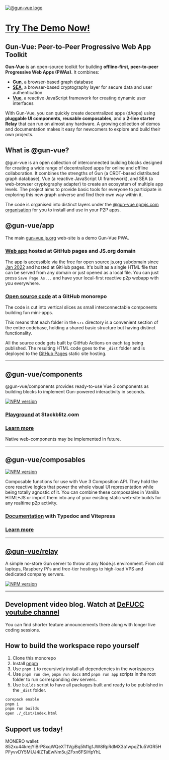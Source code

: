 [![@gun-vue logo](https://gun-vue.js.org/media/gun-vue-logo.svg)](https://gun-vue.js.org)

# [**Try The Demo Now!**](https://gun-vue.js.org/app)

## Gun-Vue: Peer-to-Peer Progressive Web App Toolkit

**Gun-Vue** is an open-source toolkit for building **offline-first, peer-to-peer Progressive Web Apps (PWAs)**. It combines:

- [**Gun**](https://github.com/amark/gun), a browser-based graph database
- [**SEA**](https://gun.eco/docs/SEA), a browser-based cryptography layer for secure data and user authentication
- [**Vue**](https://github.com/vuejs/), a reactive JavaScript framework for creating dynamic user interfaces

With Gun-Vue, you can quickly create decentralized apps (dApps) using **pluggable UI components**, **reusable composables**, and a **2-line starter Relay** that can run on almost any hardware. A growing collection of demos and documentation makes it easy for newcomers to explore and build their own projects.

## What is @gun-vue?

@gun-vue is an open collection of interconnected building blocks designed for creating a wide range of decentralized apps for online and offline collaboration. It combines the strengths of Gun (a CRDT-based distributed graph database), Vue (a reactive JavaScript UI framework), and SEA (a web-browser cryptography adapter) to create an ecosystem of multiple app levels. The project aims to provide basic tools for everyone to participate in exploring this new graph universe and find their own way within it.

The code is organised into distinct layers under the [@gun-vue npmjs.com organisation](https://www.npmjs.com/org/gun-vue) for you to install and use in your P2P apps.

## @gun-vue/app

The main [gun-vue.js.org](https://gun-vue.js.org) web-site is a demo Gun-Vue PWA.

### [Web app](https://gun-vue.js.org) hosted at GitHub pages and JS.org domain

The app is accessible via the free for open source [js.org](https://js.org) subdomain since [Jan 2022](https://github.com/js-org/js.org/commit/56a145bb39e53c6d63edf63b26d331cf30c35061) and hosted at GitHub pages. It's built as a single HTML file that can be served from any domain or just opened as a local file. You can just press `Save Page As...` and have your local-first reactive p2p webapp with you everywhere.

### [Open source code](https://github.com/DeFUCC/gun-vue/tree/master/src) at a GitHub monorepo

The code is cut into vertical slices as small interconnectable components building fun mini-apps.

This means that each folder in the `src` directory is a convenient section of the entire codebase, holding a shared basic structure but having distinct functionality.

All the source code gets built by GitHub Actions on each tag being published. The resulting HTML code goes to the `_dist` folder and is deployed to the [GitHub Pages](https://github.com/DeFUCC/gun-vue/tree/gh-pages) static site hosting.

---

## @gun-vue/components

@gun-vue/components provides ready-to-use Vue 3 components as building blocks to implement Gun-powered interactivity in seconds.

<a href="https://www.npmjs.com/package/@gun-vue/components" target="_blank"><img src="https://img.shields.io/npm/v/@gun-vue/components?color=E23C92&logo=npm&style=for-the-badge" alt="NPM version"></a>

### [Playground](https://stackblitz.com/edit/gun-vue) at Stackblitz.com

### [Learn more](https://github.com/DeFUCC/gun-vue/tree/master/components)

Native web-components may be implemented in future.

---

## @gun-vue/composables

<a href="https://www.npmjs.com/package/@gun-vue/composables" target="_blank"><img src="https://img.shields.io/npm/v/@gun-vue/composables?color=E23C92&logo=npm&style=for-the-badge" alt="NPM version"></a>

Composable functions for use with Vue 3 Composition API. They hold the core reactive logics that power the whole visual UI representation while being totally agnostic of it. You can combine these composables in Vanilla HTML+JS or import them into any of your existing static web-site builds for any realtime p2p activity.

### [Documentation](https://gun-vue.js.org/composables) with Typedoc and Vitepress

### [Learn more](https://github.com/DeFUCC/gun-vue/tree/master/composables)

---

## [@gun-vue/relay](https://github.com/DeFUCC/gun-vue/tree/master/relay)

A simple no-store Gun server to throw at any Node.js environment. From old laptops, Raspbery Pi's and free-tier hostings to high-load VPS and dedicated company servers.

<a href="https://www.npmjs.com/package/@gun-vue/relay" target="__blank"><img src="https://img.shields.io/npm/v/@gun-vue/relay?color=E23C92&logo=npm&style=for-the-badge" alt="NPM version"></a>

---

## Development video blog. Watch at [DeFUCC youtube channel](https://www.youtube.com/watch?v=gwZUQcCp01U&list=PLncuCCb2zjt6wmlSNLiK1lZl150qX-rAw)

You can find shorter feature announcements there along with longer live coding sessions.

## How to build the workspace repo yourself

1. Clone this monorepo
2. Install [pnpm](https://pnpm.io/installation)
3. Use `pnpm i` to recursively install all dependencies in the workspaces
4. Use `pnpm run dev`, `pnpm run docs` and `pnpm run app` scripts in the root folder to run corresponding dev servers.
5. Use `builds` script to have all packages built and ready to be published in the `_dist` folder.

```bash
corepack enable
pnpm i
pnpm run builds
open ./_dist/index.html
```

## Support us today!

MONERO wallet: 852xu44krejYiBrP8xqWQeXT1VgiBq5M1g1JW8RpRdMX3a1wpqZ1u5VGR5HPFyvvDY5MUJ4iZTaEwNm5ujZFxn6FSiHpYhL
